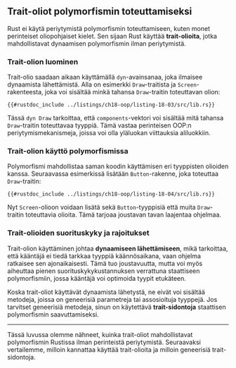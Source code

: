 ## Trait-oliot polymorfismin toteuttamiseksi

Rust ei käytä periytymistä polymorfismin toteuttamiseen, kuten monet perinteiset oliopohjaiset kielet. Sen sijaan Rust käyttää **trait-olioita**, jotka mahdollistavat dynaamisen polymorfismin ilman periytymistä.

### Trait-olion luominen

Trait-olio saadaan aikaan käyttämällä `dyn`-avainsanaa, joka ilmaisee dynaamista lähettämistä. Alla on esimerkki `Draw`-traitista ja `Screen`-rakenteesta, joka voi sisältää minkä tahansa `Draw`-traitin toteuttavan olion:

```rust,noplayground
{{#rustdoc_include ../listings/ch18-oop/listing-18-03/src/lib.rs}}
```

Tässä `dyn Draw` tarkoittaa, että `components`-vektori voi sisältää mitä tahansa `Draw`-traitin toteuttavaa tyyppiä. Tämä vastaa perinteisen OOP:n periytymismekanismeja, joissa voi olla yläluokan viittauksia aliluokkiin.

### Trait-olion käyttö polymorfismissa

Polymorfismi mahdollistaa saman koodin käyttämisen eri tyyppisten olioiden kanssa. Seuraavassa esimerkissä lisätään `Button`-rakenne, joka toteuttaa `Draw`-traitin:

```rust,noplayground
{{#rustdoc_include ../listings/ch18-oop/listing-18-04/src/lib.rs}}
```

Nyt `Screen`-olioon voidaan lisätä sekä `Button`-tyyppisiä että muita `Draw`-traitin toteuttavia olioita. Tämä tarjoaa joustavan tavan laajentaa ohjelmaa.

### Trait-olioiden suorituskyky ja rajoitukset

Trait-olion käyttäminen johtaa **dynaamiseen lähettämiseen**, mikä tarkoittaa, että kääntäjä ei tiedä tarkkaa tyyppiä käännösaikana, vaan ohjelma ratkaisee sen ajonaikaisesti. Tämä tuo joustavuutta, mutta voi myös aiheuttaa pienen suorituskykykustannuksen verrattuna staattiseen polymorfismiin, jossa kääntäjä voi optimoida tyypit etukäteen.

Koska trait-oliot käyttävät dynaamista lähetystä, ne eivät voi sisältää metodeja, joissa on geneerisiä parametreja tai assosioituja tyyppejä. Jos tarvitset geneerisiä metodeja, sinun on käytettävä **trait-sidontoja** staattisen polymorfismin saavuttamiseksi.

---

Tässä luvussa olemme nähneet, kuinka trait-oliot mahdollistavat polymorfismin Rustissa ilman perinteistä periytymistä. Seuraavaksi vertailemme, milloin kannattaa käyttää trait-olioita ja milloin geneerisiä trait-sidontoja.
